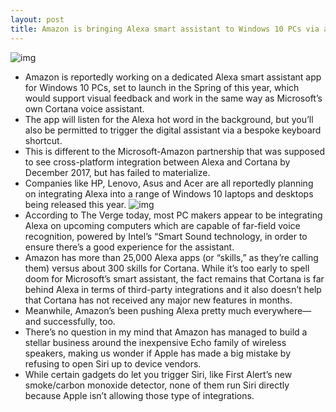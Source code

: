 ```yaml
---
layout: post
title: Amazon is bringing Alexa smart assistant to Windows 10 PCs via a dedicated app
---
```

![img](http://media.idownloadblog.com/wp-content/uploads/2018/01/Amazon-Alexa-Windows-10-teaser.jpg)
* Amazon is reportedly working on a dedicated Alexa smart assistant app for Windows 10 PCs, set to launch in the Spring of this year, which would support visual feedback and work in the same way as Microsoft’s own Cortana voice assistant.
* The app will listen for the Alexa hot word in the background, but you’ll also be permitted to trigger the digital assistant via a bespoke keyboard shortcut.
* This is different to the Microsoft-Amazon partnership that was supposed to see cross-platform integration between Alexa and Cortana by December 2017, but has failed to materialize.
* Companies like HP, Lenovo, Asus and Acer are all reportedly planning on integrating Alexa into a range of Windows 10 laptops and desktops being released this year.
![img](http://media.idownloadblog.com/wp-content/uploads/2018/01/amazon-alexa-windows-10-app.jpg)
* According to The Verge today, most PC makers appear to be integrating Alexa on upcoming computers which are capable of far-field voice recognition, powered by Intel’s “Smart Sound technology, in order to ensure there’s a good experience for the assistant.
* Amazon has more than 25,000 Alexa apps (or “skills,” as they’re calling them) versus about 300 skills for Cortana. While it’s too early to spell doom for Microsoft’s smart assistant, the fact remains that Cortana is far behind Alexa in terms of third-party integrations and it also doesn’t help that Cortana has not received any major new features in months.
* Meanwhile, Amazon’s been pushing Alexa pretty much everywhere—and successfully, too.
* There’s no question in my mind that Amazon has managed to build a stellar business around the inexpensive Echo family of wireless speakers, making us wonder if Apple has made a big mistake by refusing to open Siri up to device vendors.
* While certain gadgets do let you trigger Siri, like First Alert’s new smoke/carbon monoxide detector, none of them run Siri directly because Apple isn’t allowing those type of integrations.

